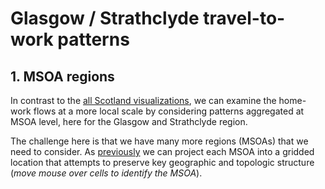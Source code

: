 <!-- Scripts to link to the Vega/Vega-Lite runtime -->
<script src="https://cdn.jsdelivr.net/npm/vega@5"></script>
<script src="https://cdn.jsdelivr.net/npm/vega-lite@4"></script>
<script src="https://cdn.jsdelivr.net/npm/vega-embed@6"></script>

# Glasgow / Strathclyde travel-to-work patterns

## 1. MSOA regions

In contrast to the [all Scotland visualizations](#allScotland.md), we can examine the home-work flows at a more local scale by considering patterns aggregated at MSOA level, here for the Glasgow and Strathclyde region.

<div class="wide" id="ggMap"></div>

The challenge here is that we have many more regions (MSOAs) that we need to consider. As [previously](#allScotland.md) we can project each MSOA into a gridded location that attempts to preserve key geographic and topologic structure (_move mouse over cells to identify the MSOA_).

<!-- Script containing the vis specs used above. Must be at end of document. -->
<script src="js/glasgowVisSpecs.js"></script>
